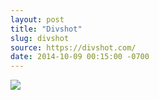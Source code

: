 ```yaml
---
layout: post
title: "Divshot"
slug: divshot
source: https://divshot.com/
date: 2014-10-09 00:15:00 -0700
---
```


<img src="{{ site.url }}/assets/img/screenshots/divshot-2.jpg">

